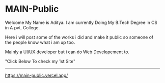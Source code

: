 # MAIN-Public
Welcome My Name is Aditya. I am currently Doing My B.Tech Degree in CS in A pvt. College.

Here i will post some of the works i did and make it public so someone of the people know what i am up too.

Mainly a UI/UX developer but i can do Web Developement to.


"Click Below To check my 1st Site"
______________
https://main-public.vercel.app/
